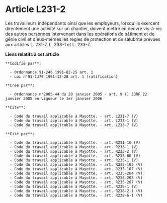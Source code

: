 # Article L231-2

Les travailleurs indépendants ainsi que les employeurs, lorsqu'ils exercent directement une activité sur un chantier, doivent
mettre en oeuvre vis-à-vis des autres personnes intervenant dans les opérations de bâtiment et de génie civil et d'eux-mêmes
les règles de protection et de salubrité prévues aux articles L. 231-7, L. 233-1 et L. 233-7.

**Liens relatifs à cet article**

	**Codifié par**:

	  - Ordonnance 91-246 1991-02-25 art. 1
	  - Loi n°91-1379 1991-12-28 art. 1 (ratification)

	**Créé par**:

	  - Ordonnance n°2005-44 du 20 janvier 2005 - art. 9 () JORF 22 janvier 2005 en vigueur le 1er janvier 2006

	**Cite**:

	  - Code du travail applicable à Mayotte. - art. L231-7 (V)
	  - Code du travail applicable à Mayotte. - art. L233-1 (V)
	  - Code du travail applicable à Mayotte. - art. L233-7 (V)

	**Cité par**:

	  - Code du travail applicable à Mayotte. - art. R231-16 (V)
	  - Code du travail applicable à Mayotte. - art. R233-1 (V)
	  - Code du travail applicable à Mayotte. - art. R233-2 (V)
	  - Code du travail applicable à Mayotte. - art. R233-60 (V)
	  - Code du travail applicable à Mayotte. - art. R235-1 (V)
	  - Code du travail applicable à Mayotte. - art. R235-105 (V)
	  - Code du travail applicable à Mayotte. - art. R235-107 (V)
	  - Code du travail applicable à Mayotte. - art. R235-204 (V)
	  - Code du travail applicable à Mayotte. - art. R235-205 (V)
	  - Code du travail applicable à Mayotte. - art. R235-207 (V)
	  - Code du travail applicable à Mayotte. - art. R236-1 (V)
	  - Code du travail applicable à Mayotte. - art. R238-2-1 (V)
	  - Code du travail applicable à Mayotte. - art. R238-6-1 (V)

